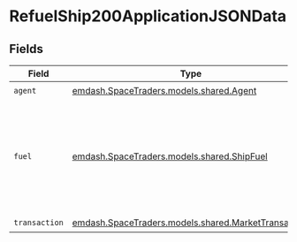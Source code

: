 # RefuelShip200ApplicationJSONData


## Fields

| Field                                                                                                    | Type                                                                                                     | Required                                                                                                 | Description                                                                                              |
| -------------------------------------------------------------------------------------------------------- | -------------------------------------------------------------------------------------------------------- | -------------------------------------------------------------------------------------------------------- | -------------------------------------------------------------------------------------------------------- |
| `agent`                                                                                                  | [emdash.SpaceTraders.models.shared.Agent](../../models/shared/Agent.md)                                  | :heavy_check_mark:                                                                                       | N/A                                                                                                      |
| `fuel`                                                                                                   | [emdash.SpaceTraders.models.shared.ShipFuel](../../models/shared/ShipFuel.md)                            | :heavy_check_mark:                                                                                       | Details of the ship's fuel tanks including how much fuel was consumed during the last transit or action. |
| `transaction`                                                                                            | [emdash.SpaceTraders.models.shared.MarketTransaction](../../models/shared/MarketTransaction.md)          | :heavy_check_mark:                                                                                       | N/A                                                                                                      |
